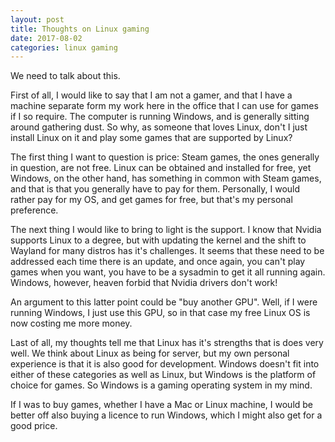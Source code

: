 ```yaml
---
layout: post
title: Thoughts on Linux gaming
date: 2017-08-02
categories: linux gaming
---
```

We need to talk about this.

First of all, I would like to say that I am not a gamer, and that I have a machine separate form my work here in the office that I can use for games if I so require. The computer is running Windows, and is generally sitting around gathering dust. So why, as someone that loves Linux, don't I just install Linux on it and play some games that are supported by Linux?

The first thing I want to question is price: Steam games, the ones generally in question, are not free. Linux can be obtained and installed for free, yet Windows, on the other hand, has something in common with Steam games, and that is that you generally have to pay for them. Personally, I would rather pay for my OS, and get games for free, but that's my personal preference.

The next thing I would like to bring to light is the support. I know that Nvidia supports Linux to a degree, but with updating the kernel and the shift to Wayland for many distros has it's challenges. It seems that these need to be addressed each time there is an update, and once again, you can't play games when you want, you have to be a sysadmin to get it all running again. Windows, however, heaven forbid that Nvidia drivers don't work!

An argument to this latter point could be "buy another GPU". Well, if I were running Windows, I just use this GPU, so in that case my free Linux OS is now costing me more money.

Last of all, my thoughts tell me that Linux has it's strengths that is does very well. We think about Linux as being for server, but my own personal experience is that it is also good for development. Windows doesn't fit into either of these categories as well as Linux, but Windows is the platform of choice for games. So Windows is a gaming operating system in my mind.

If I was to buy games, whether I have a Mac or Linux machine, I would be better off also buying a licence to run Windows, which I might also get for a good price.
